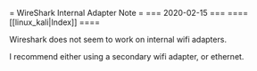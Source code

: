 = WireShark Internal Adapter Note =
=== 2020-02-15 ===
==== [[linux_kali|Index]] ====

Wireshark does not seem to work on internal wifi adapters.

I recommend  either using a secondary wifi adapter,
or ethernet.


